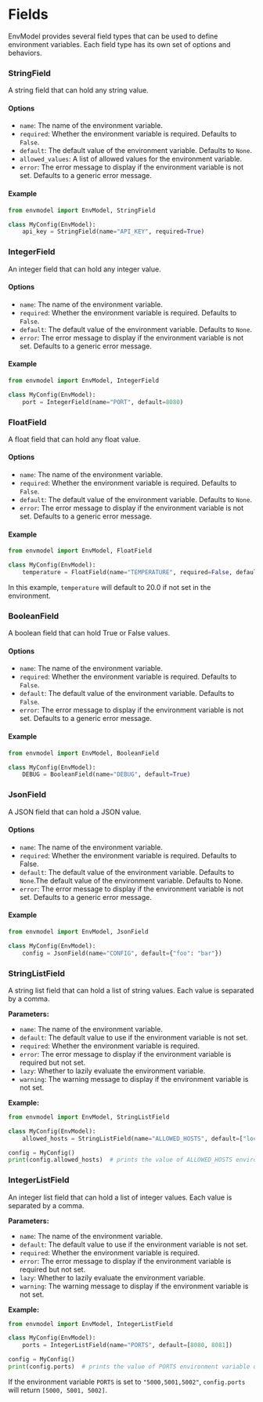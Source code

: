 Fields
======

EnvModel provides several field types that can be used to define environment variables. Each field type has its own set of options and behaviors.

### StringField

A string field that can hold any string value.

#### Options

* `name`: The name of the environment variable.
* `required`: Whether the environment variable is required. Defaults to `False`.
* `default`: The default value of the environment variable. Defaults to `None`.
* `allowed_values`: A list of allowed values for the environment variable.
* `error`: The error message to display if the environment variable is not set. Defaults to a generic error message.

#### Example

```python
from envmodel import EnvModel, StringField

class MyConfig(EnvModel): 
    api_key = StringField(name="API_KEY", required=True)
```

### IntegerField

An integer field that can hold any integer value.

#### Options

* `name`: The name of the environment variable.
* `required`: Whether the environment variable is required. Defaults to `False`.
* `default`: The default value of the environment variable. Defaults to `None`.
* `error`: The error message to display if the environment variable is not set. Defaults to a generic error message.
   
#### Example

```python
from envmodel import EnvModel, IntegerField

class MyConfig(EnvModel):
    port = IntegerField(name="PORT", default=8080)
```

### FloatField

A float field that can hold any float value.

#### Options

* `name`: The name of the environment variable.
* `required`: Whether the environment variable is required. Defaults to `False`.
* `default`: The default value of the environment variable. Defaults to `None`.
* `error`: The error message to display if the environment variable is not set. Defaults to a generic error message.

#### Example

```python
from envmodel import EnvModel, FloatField

class MyConfig(EnvModel):
    temperature = FloatField(name="TEMPERATURE", required=False, default=20.0)
```

In this example, `temperature` will default to 20.0 if not set in the environment.

### BooleanField

A boolean field that can hold True or False values.

#### Options

* `name`: The name of the environment variable.
* `required`: Whether the environment variable is required. Defaults to `False`.
* `default`: The default value of the environment variable. Defaults to `False`.
* `error`: The error message to display if the environment variable is not set. Defaults to a generic error message.

#### Example

```python
from envmodel import EnvModel, BooleanField

class MyConfig(EnvModel):
    DEBUG = BooleanField(name="DEBUG", default=True)
```

### JsonField

A JSON field that can hold a JSON value.
  
#### Options
* `name`: The name of the environment variable.
* `required`: Whether the environment variable is required. Defaults to False.
* `default`: The default value of the environment variable. Defaults to `None`.The default value of the environment variable. Defaults to None.
* `error`: The error message to display if the environment variable is not set. Defaults to a generic error message.
  
#### Example

```python
from envmodel import EnvModel, JsonField

class MyConfig(EnvModel): 
    config = JsonField(name="CONFIG", default={"foo": "bar"})
```

### StringListField

A string list field that can hold a list of string values. Each value is separated by a comma.

**Parameters:**

* `name`: The name of the environment variable.
* `default`: The default value to use if the environment variable is not set.
* `required`: Whether the environment variable is required.
* `error`: The error message to display if the environment variable is required but not set.
* `lazy`: Whether to lazily evaluate the environment variable.
* `warning`: The warning message to display if the environment variable is not set.

**Example:**

```python
from envmodel import EnvModel, StringListField

class MyConfig(EnvModel):
    allowed_hosts = StringListField(name="ALLOWED_HOSTS", default=["localhost", "127.0.0.1"])

config = MyConfig()
print(config.allowed_hosts)  # prints the value of ALLOWED_HOSTS environment variable or the default value
```

### IntegerListField

An integer list field that can hold a list of integer values. Each value is separated by a comma.

**Parameters:**

* `name`: The name of the environment variable.
* `default`: The default value to use if the environment variable is not set.
* `required`: Whether the environment variable is required.
* `error`: The error message to display if the environment variable is required but not set.
* `lazy`: Whether to lazily evaluate the environment variable.
* `warning`: The warning message to display if the environment variable is not set.

**Example:**

```python
from envmodel import EnvModel, IntegerListField

class MyConfig(EnvModel):
    ports = IntegerListField(name="PORTS", default=[8080, 8081])

config = MyConfig()
print(config.ports)  # prints the value of PORTS environment variable or the default value
```

If the environment variable `PORTS` is set to `"5000,5001,5002"`, `config.ports` will return `[5000, 5001, 5002]`.
